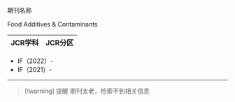 期刊名称

Food Additives & Contaminants

| JCR学科 | JCR分区 |
| ---- | ---- |
- IF（2022）-
- IF（2021）-
---

> [!warning] 提醒
> 期刊太老，检索不到相关信息


